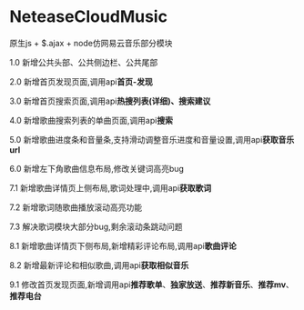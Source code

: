 ﻿# NeteaseCloudMusic
原生js + $.ajax + node仿网易云音乐部分模块

1.0 新增公共头部、公共侧边栏、公共尾部

2.0	新增首页发现页面,调用api**首页-发现**

3.0	新增首页搜索页面,调用api**热搜列表(详细)、搜索建议**

4.0 新增歌曲搜索列表的单曲页面,调用api**搜索**

5.0 新增歌曲进度条和音量条,支持滑动调整音乐进度和音量设置,调用api**获取音乐 url**

6.0 新增左下角歌曲信息布局,修改关键词高亮bug

7.1 新增歌曲详情页上侧布局,歌词处理中,调用api**获取歌词**

7.2 新增歌词随歌曲播放滚动高亮功能

7.3 解决歌词模块大部分bug,剩余滚动条跳动问题

8.1 新增歌曲详情页下侧布局,新增精彩评论布局,调用api**歌曲评论**

8.2 新增最新评论和相似歌曲,调用api**获取相似音乐**

9.1 修改首页发现页面,新增调用api**推荐歌单**、**独家放送**、**推荐新音乐**、**推荐mv**、**推荐电台**